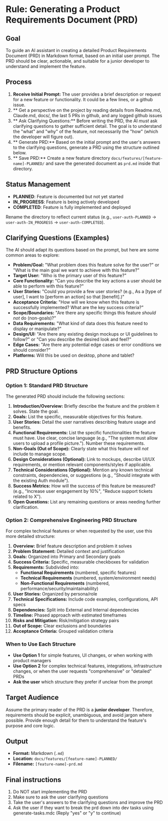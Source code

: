 # Rule: Generating a Product Requirements Document (PRD)

## Goal

To guide an AI assistant in creating a detailed Product Requirements Document (PRD) in Markdown format, based on an initial user prompt. The PRD should be clear, actionable, and suitable for a junior developer to understand and implement the feature.

## Process

1. **Receive Initial Prompt:** The user provides a brief description or request for a new feature or functionality. It could be a few lines, or a github issue.
2. ** Get a perspective on the project by reading details from Readme.md, Claude.md, docs/, the last 5 PRs in github, and any logged github issues
3. ** Ask Clarifying Questions:** Before writing the PRD, the AI *must* ask clarifying questions to gather sufficient detail. The goal is to understand the "what" and "why" of the feature, not necessarily the "how" (which the developer will figure out).
4. ** Generate PRD:** Based on the initial prompt and the user's answers to the clarifying questions, generate a PRD using the structure outlined below.
5. ** Save PRD:** Create a new feature directory `docs/features/[feature-name]-PLANNED/` and save the generated document as `prd.md` inside that directory.

## Status Management
- **PLANNED**: Feature is documented but not yet started
- **IN_PROGRESS**: Feature is being actively developed
- **COMPLETED**: Feature is fully implemented and deployed

Rename the directory to reflect current status (e.g., `user-auth-PLANNED` → `user-auth-IN_PROGRESS` → `user-auth-COMPLETED`).

## Clarifying Questions (Examples)

The AI should adapt its questions based on the prompt, but here are some common areas to explore:

*   **Problem/Goal:** "What problem does this feature solve for the user?" or "What is the main goal we want to achieve with this feature?"
*   **Target User:** "Who is the primary user of this feature?"
*   **Core Functionality:** "Can you describe the key actions a user should be able to perform with this feature?"
*   **User Stories:** "Could you provide a few user stories? (e.g., As a [type of user], I want to [perform an action] so that [benefit].)"
*   **Acceptance Criteria:** "How will we know when this feature is successfully implemented? What are the key success criteria?"
*   **Scope/Boundaries:** "Are there any specific things this feature *should not* do (non-goals)?"
*   **Data Requirements:** "What kind of data does this feature need to display or manipulate?"
*   **Design/UI:** "Are there any existing design mockups or UI guidelines to follow?" or "Can you describe the desired look and feel?"
*   **Edge Cases:** "Are there any potential edge cases or error conditions we should consider?"
*   **Platforms:** Will this be used on desktop, phone and tablet?

## PRD Structure Options

### Option 1: Standard PRD Structure

The generated PRD should include the following sections:

1.  **Introduction/Overview:** Briefly describe the feature and the problem it solves. State the goal.
2.  **Goals:** List the specific, measurable objectives for this feature.
3.  **User Stories:** Detail the user narratives describing feature usage and benefits.
4.  **Functional Requirements:** List the specific functionalities the feature must have. Use clear, concise language (e.g., "The system must allow users to upload a profile picture."). Number these requirements.
5.  **Non-Goals (Out of Scope):** Clearly state what this feature will *not* include to manage scope.
6.  **Design Considerations (Optional):** Link to mockups, describe UI/UX requirements, or mention relevant components/styles if applicable.
7.  **Technical Considerations (Optional):** Mention any known technical constraints, dependencies, or suggestions (e.g., "Should integrate with the existing Auth module").
8.  **Success Metrics:** How will the success of this feature be measured? (e.g., "Increase user engagement by 10%", "Reduce support tickets related to X").
9.  **Open Questions:** List any remaining questions or areas needing further clarification.

### Option 2: Comprehensive Engineering PRD Structure

For complex technical features or when requested by the user, use this more detailed structure:

1.  **Overview:** Brief feature description and problem it solves
2.  **Problem Statement:** Detailed context and justification
3.  **Goals:** Organized into Primary and Secondary goals
4.  **Success Criteria:** Specific, measurable checkboxes for validation
5.  **Requirements:** Subdivided into:
    - **Functional Requirements** (numbered, specific features)
    - **Technical Requirements** (numbered, system/environment needs)
    - **Non-Functional Requirements** (numbered, performance/security/maintainability)
6.  **User Stories:** Organized by persona/role
7.  **Technical Specifications:** Include code examples, configurations, API specs
8.  **Dependencies:** Split into External and Internal dependencies
9.  **Timeline:** Phased approach with estimated timeframes
10. **Risks and Mitigation:** Risk/mitigation strategy pairs
11. **Out of Scope:** Clear exclusions and boundaries
12. **Acceptance Criteria:** Grouped validation criteria

### When to Use Each Structure

- **Use Option 1** for simple features, UI changes, or when working with product managers
- **Use Option 2** for complex technical features, integrations, infrastructure changes, or when the user requests "comprehensive" or "detailed" PRDs
- **Ask the user** which structure they prefer if unclear from the prompt

## Target Audience

Assume the primary reader of the PRD is a **junior developer**. Therefore, requirements should be explicit, unambiguous, and avoid jargon where possible. Provide enough detail for them to understand the feature's purpose and core logic.

## Output
*   **Format:** Markdown (`.md`)
*   **Location:** `docs/features/[feature-name]-PLANNED/`
*   **Filename:** `[feature-name]-prd.md`

## Final instructions
1. Do NOT start implementing the PRD
2. Make sure to ask the user clarifying questions
3. Take the user's answers to the clarifying questions and improve the PRD
4. Ask the user if they want to break the prd down into dev tasks using generate-tasks.mdc (Reply "yes" or "y" to continue)
